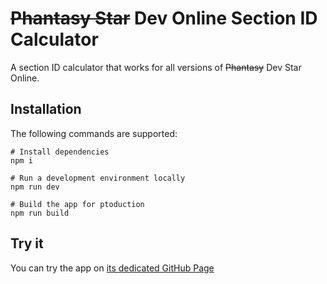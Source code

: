 # ~~Phantasy Star~~ Dev Online Section ID Calculator

A section ID calculator that works for all versions of ~~Phantasy~~ Dev Star Online.

## Installation

The following commands are supported:

```fish
# Install dependencies
npm i

# Run a development environment locally
npm run dev

# Build the app for ptoduction
npm run build
````

## Try it

You can try the app on [its dedicated GitHub Page](https://amiceli.github.io/dev-secid-calculator/)
